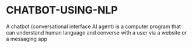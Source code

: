 # CHATBOT-USING-NLP
A chatbot (conversational interface AI agent) is a computer program that can understand human language and converse with a user via a website or a messaging app
